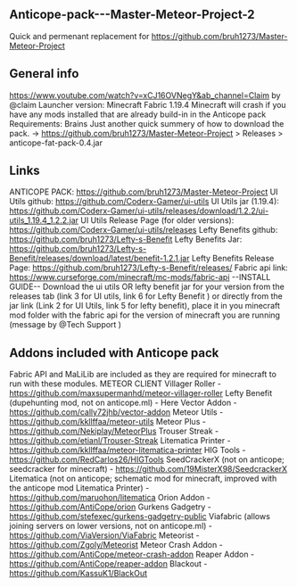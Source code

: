 ## Anticope-pack---Master-Meteor-Project-2
Quick and permenant replacement for https://github.com/bruh1273/Master-Meteor-Project

## General info
https://www.youtube.com/watch?v=xCJ16OVNegY&ab_channel=Claim by @claim
Launcher version: Minecraft Fabric 1.19.4
Minecraft will crash if you have any mods installed that are already build-in in the Anticope pack
Requirements: Brains
Just another quick summery of how to download the pack. ->
https://github.com/bruh1273/Master-Meteor-Project > Releases > anticope-fat-pack-0.4.jar

## Links
ANTICOPE PACK: https://github.com/bruh1273/Master-Meteor-Project
UI Utils github: https://github.com/Coderx-Gamer/ui-utils
UI Utils jar (1.19.4): https://github.com/Coderx-Gamer/ui-utils/releases/download/1.2.2/ui-utils_1.19.4_1.2.2.jar
UI Utils Release Page (for older versions): https://github.com/Coderx-Gamer/ui-utils/releases
Lefty Benefits github: https://github.com/bruh1273/Lefty-s-Benefit
Lefty Benefits Jar: https://github.com/bruh1273/Lefty-s-Benefit/releases/download/latest/benefit-1.2.1.jar
Lefty Benefits Release Page: https://github.com/bruh1273/Lefty-s-Benefit/releases/
Fabric api link: https://www.curseforge.com/minecraft/mc-mods/fabric-api
--INSTALL GUIDE--
Download the ui utils OR lefty benefit jar for your version from the releases tab (link 3 for UI utils, link 6 for Lefty Benefit ) or directly from the jar link (Link 2 for UI Utils, link 5 for lefty benefit), place it in you minecraft mod folder with the fabric api for the version of minecraft you are running (message by @Tech Support )

## Addons included with Anticope pack
Fabric API and MaLiLib are included as they are required for minecraft to run with these modules.
METEOR CLIENT
Villager Roller - https://github.com/maxsupermanhd/meteor-villager-roller
Lefty Benefit (dupehunting mod, not on anticope.ml) - Here
Vector Addon - https://github.com/cally72jhb/vector-addon
Meteor Utils - https://github.com/kkllffaa/meteor-utils
Meteor Plus - https://github.com/Nekiplay/MeteorPlus
Trouser Streak - https://github.com/etianl/Trouser-Streak
Litematica Printer - https://github.com/kkllffaa/meteor-litematica-printer
HIG Tools - https://github.com/RedCarlos26/HIGTools
SeedCrackerX (not on anticope; seedcracker for minecraft) - https://github.com/19MisterX98/SeedcrackerX
Litematica (not on anticope; schematic mod for minecraft, improved with the anticope mod Litematica Printer) - https://github.com/maruohon/litematica
Orion Addon - https://github.com/AntiCope/orion
Gurkens Gadgetry - https://github.com/stefexec/gurkens-gadgetry-public
Viafabric (allows joining servers on lower versions, not on anticope.ml) - https://github.com/ViaVersion/ViaFabric
Meteorist - https://github.com/Zgoly/Meteorist
Meteor Crash Addon - https://github.com/AntiCope/meteor-crash-addon
Reaper Addon - https://github.com/AntiCope/reaper-addon
Blackout - https://github.com/KassuK1/BlackOut
